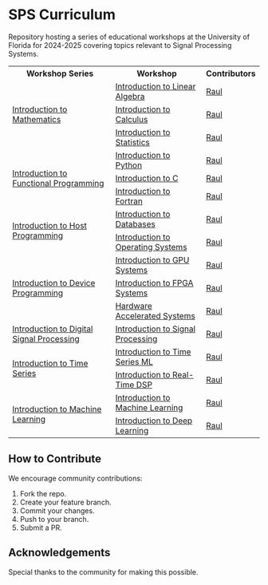 # SPS Curriculum
Repository hosting a series of educational workshops at the University of Florida for 2024-2025 covering topics relevant to Signal Processing Systems.

<table>
  <tr>
    <th>Workshop Series</th>
    <th>Workshop</th>
    <th>Contributors</th>
  </tr>
  <tr>
    <td rowspan="3"><a href="./Intro_Math/">Introduction to Mathematics</a></td>
    <td><a href="./Intro_Math/Intro_LinAlg/">Introduction to Linear Algebra</a></td>
    <td><a href="https://github.com/Jibby2k1">Raul</a></td>
  </tr>
  <tr>
    <td><a href="./Intro_Math/Intro_Calculus/">Introduction to Calculus</a></td>
    <td><a href="https://github.com/Jibby2k1">Raul</a></td>
  </tr>
  <tr>
    <td><a href="./Intro_Math/Intro_Stats/">Introduction to Statistics</a></td>
    <td><a href="https://github.com/Jibby2k1">Raul</a></td>
  </tr>
  <tr>
    <td rowspan="3"><a href="./Intro_Func_Prog/">Introduction to Functional Programming</a></td>
    <td><a href="./Intro_Func_Prog/Intro_Python/">Introduction to Python</a></td>
    <td><a href="https://github.com/Jibby2k1">Raul</a></td>
  </tr>
  <tr>
    <td><a href="./Intro_Func_Prog/Intro_C/">Introduction to C</a></td>
    <td><a href="https://github.com/Jibby2k1">Raul</a></td>
  </tr>
  <tr>
    <td><a href="./Intro_Func_Prog/Intro_Fortran/">Introduction to Fortran</a></td>
    <td><a href="https://github.com/Jibby2k1">Raul</a></td>
  </tr>
  <tr>
    <td rowspan="2"><a href="./Intro_Host_Prog/">Introduction to Host Programming</a></td>
    <td><a href="./Intro_Host_Prog/Intro_Databases/">Introduction to Databases</a></td>
    <td><a href="https://github.com/Jibby2k1">Raul</a></td>
  </tr>
  <tr>
    <td><a href="./Intro_Host_Prog/Intro_OS/">Introduction to Operating Systems</a></td>
    <td><a href="https://github.com/Jibby2k1">Raul</a></td>
  </tr>
  <tr>
    <td rowspan="3"><a href="./Intro_Dev_Prog/">Introduction to Device Programming</a></td>
    <td><a href="./Intro_Dev_Prog/Intro_GPU.ipynb">Introduction to GPU Systems</a></td>
    <td><a href="https://github.com/Jibby2k1">Raul</a></td>
  </tr>
  <tr>
    <td><a href="./Intro_Dev_Prog/Intro_FPGA/">Introduction to FPGA Systems</a></td>
    <td><a href="https://github.com/Jibby2k1">Raul</a></td>
  </tr>
  <tr>
    <td><a href="./Intro_Dev_Prog/Hard_Acc_Sys/">Hardware Accelerated Systems</a></td>
    <td><a href="https://github.com/Jibby2k1">Raul</a></td>
  </tr>
  <tr>
    <td><a href="./Intro_DSP/">Introduction to Digital Signal Processing</a></td>
    <td><a href="./Intro_DSP/Intro_DSP/">Introduction to Signal Processing</a></td>
    <td><a href="https://github.com/Jibby2k1">Raul</a></td>
  </tr>
  <tr>
    <td rowspan="2"><a href="./Intro_Time_Series/">Introduction to Time Series</a></td>
    <td><a href="./Intro_Time_series/Intro_TSML/">Introduction to Time Series ML</a></td>
    <td><a href="https://github.com/Jibby2k1">Raul</a></td>
  </tr>
  <tr>
    <td><a href="./Intro_Time_series/Intro_RTDSP/">Introduction to Real-Time DSP</a></td>
    <td><a href="https://github.com/Jibby2k1">Raul</a></td>
  </tr>
  <tr>
    <td rowspan="2"><a href="./Intro_Mach_Learn/">Introduction to Machine Learning</a></td>
    <td><a href="./Intro_Mach_Learn/Intro_ML/">Introduction to Machine Learning</a></td>
    <td><a href="https://github.com/Jibby2k1">Raul</a></td>
  </tr>
  <tr>
    <td><a href="./Intro_Mach_Learn/Intro_DL/">Introduction to Deep Learning</a></td>
    <td><a href="https://github.com/Jibby2k1">Raul</a></td>
  </tr>
</table>

## How to Contribute
We encourage community contributions:
1. Fork the repo.
2. Create your feature branch.
3. Commit your changes.
4. Push to your branch.
5. Submit a PR.

## Acknowledgements
Special thanks to the community for making this possible.
